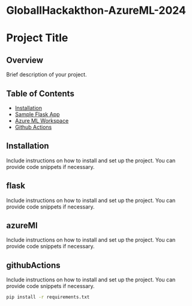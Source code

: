 # GloballHackakthon-AzureML-2024
# Project Title

## Overview

Brief description of your project.

## Table of Contents

- [Installation](#installation)
- [Sample Flask App](#flask)
- [Azure ML Workspace](#azure-ml)
- [Github Actions](#githubactions)

## Installation

Include instructions on how to install and set up the project. You can provide code snippets if necessary.

## flask

Include instructions on how to install and set up the project. You can provide code snippets if necessary.

## azureMl

Include instructions on how to install and set up the project. You can provide code snippets if necessary.

## githubActions

Include instructions on how to install and set up the project. You can provide code snippets if necessary.

```bash
pip install -r requirements.txt
